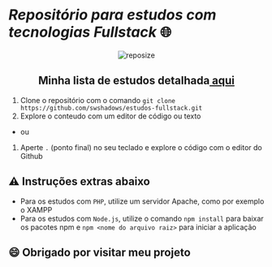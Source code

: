 # _Repositório para estudos com tecnologias Fullstack_ :globe_with_meridians:

<div align="center">

![reposize](https://img.shields.io/github/repo-size/swshadows/estudos-fullstack?color=313131&label=Tamanho%20do%20Repositório&logo=github&logoColor=fff&style=flat-square)

</div>

<div align="center">
    <h2>Minha lista de estudos detalhada<a href="https://thoracic-nyala-418.notion.site/Lista-de-Estudos-1acba06fe09c48b19cd1123b30380601"> aqui</a></h2>
</div>

1. Clone o repositório com o comando `git clone https://github.com/swshadows/estudos-fullstack.git`
2. Explore o conteudo com um editor de código ou texto

- ou

1. Aperte `.` (ponto final) no seu teclado e explore o código com o editor do Github

## :warning: Instruções extras abaixo

- Para os estudos com `PHP`, utilize um servidor Apache, como por exemplo o XAMPP
- Para os estudos com `Node.js`, utilize o comando `npm install` para baixar os pacotes npm e `npm <nome do arquivo raiz>` para iniciar a aplicação

## :smile: Obrigado por visitar meu projeto
